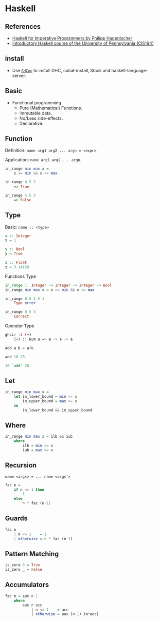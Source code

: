 # Haskell

## References

* [Haskell for Imperative Programmers by Philipp Hagenlocher](https://www.youtube.com/watch?v=Vgu82wiiZ90&list=PLe7Ei6viL6jGp1Rfu0dil1JH1SHk9bgDV)
* [Introductory Haskell course of the University of Pennsylvania (CIS194)](https://www.seas.upenn.edu/~cis1940/spring13/lectures.html)

## install

* Use [`GHCup`](https://www.haskell.org/ghcup/) to install GHC, cabal-install, Stack and haskell-language-server.

## Basic

* Functional programming
  * Pure (Mathematical) Functions.
  * Immutable data.
  * No/Less side-effects.
  * Declarative.

## Function

Definition: `name arg1 arg2 ... argn = <expr>`.

Application: `name arg1 arg2 ... argn`.

```hs
in_range min max x =
    x >= min && x <= max

in_range 0 5 3
    => True

in_range 4 5 3
    => False
```

## Type

Basic: `name :: <type>`

```hs
x :: Integer
x = 1

y :: Bool
y = True

z :: Float
z = 3.14159
```

Functions Type

```hs
in_range :: Integer -> Integer -> Integer -> Bool
in_range min max x = x >= min && x <= max

in_range 0.5 1.5 1
    Type error

in_range 0 5 3
    Correct
```

Operator Type

```sh
ghci> :t (+)
    (+) :: Num a => a -> a -> a
```

```hs
add a b = a+b

add 10 20

10 `add` 20
```

## Let

```hs
in_range min max x =
    let in_lower_bound = min <= x
        in_upper_bound = max >= x
    in
        in_lower_bound && in_upper_bound
```

## Where

```hs
in_range min max x = ilb && iub
    where
        ilb = min <= x
        iub = max >= x
```

## Recursion

`name <args> = ... name <args'>`

```hs
fac n =
    if n <= 1 then
        1
    else
        n * fac (n-1)
```

## Guards

```hs
fac n
    | n <= 1    = 1
    | otherwise = n * fac (n-1)
```

## Pattern Matching

```hs
is_zero 0 = True
is_zero _ = False
```

## Accumulators

```hs
fac n = aux n 1
    where
        aux n acc
            | n <= 1    = acc
            | otherwise = aux (n-1) (n*acc)
```
